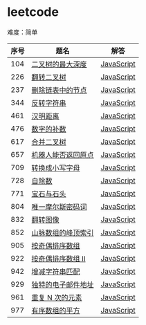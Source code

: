# leetcode

难度：简单

| 序号 | 题名 | 解答 |
|----|------|-----|
| 104 | [二叉树的最大深度](https://leetcode-cn.com/problems/maximum-depth-of-binary-tree/description/) | [JavaScript](https://github.com/cobish/leetcode/blob/master/src/104.maximum-depth-of-binary-tree.js) |
| 226 | [翻转二叉树](https://leetcode-cn.com/problems/invert-binary-tree/description/) | [JavaScript](https://github.com/cobish/leetcode/blob/master/src/226.invert-binary-tree.js) |
|237|[删除链表中的节点](https://leetcode-cn.com/problems/delete-node-in-a-linked-list/)|[JavaScript](https://github.com/cobish/leetcode/issues/6)|
| 344 | [反转字符串](https://leetcode-cn.com/problems/reverse-string/description/) | [JavaScript](https://github.com/cobish/leetcode/blob/master/src/344.reverse-string.js) |
|461|[汉明距离](https://leetcode-cn.com/problems/hamming-distance/description/)|[JavaScript](https://github.com/cobish/leetcode/blob/master/src/461.hamming-distance.js)|
|476|[数字的补数](https://leetcode-cn.com/problems/number-complement/description/)|[JavaScript](https://github.com/cobish/leetcode/blob/master/src/476.number-complement.js)|
|617|[合并二叉树](https://leetcode-cn.com/problems/merge-two-binary-trees/description/)|[JavaScript](https://github.com/cobish/leetcode/blob/master/src/617.merge-two-binary-trees.js)|
|657|[机器人能否返回原点](https://leetcode-cn.com/problems/robot-return-to-origin/description/)|[JavaScript](https://github.com/cobish/leetcode/blob/master/src/657.robot-return-to-origin.js)|
|709|[转换成小写字母](https://leetcode-cn.com/problems/to-lower-case/description/)|[JavaScript](https://github.com/cobish/leetcode/issues/2)|
|728|[自除数](https://leetcode-cn.com/problems/self-dividing-numbers/comments/)|[JavaScript](https://github.com/cobish/leetcode/issues/7)|
|771|[宝石与石头](https://leetcode-cn.com/problems/jewels-and-stones/description/)|[JavaScript](https://github.com/cobish/leetcode/issues/1)|
|804|[唯一摩尔斯密码词](https://leetcode-cn.com/problems/unique-morse-code-words/description/)|[JavaScript](https://github.com/cobish/leetcode/blob/master/src/804.unique-morse-code-words.js)|
|832|[翻转图像](https://leetcode-cn.com/problems/flipping-an-image/description/)|[JavaScript](https://github.com/cobish/leetcode/blob/master/src/832.flipping-an-image.js)|
|852|[山脉数组的峰顶索引](https://leetcode-cn.com/problems/peak-index-in-a-mountain-array/description/)|[JavaScript](https://github.com/cobish/leetcode/blob/master/src/852.peak-index-in-a-mountain-array.js)|
|905|[按奇偶排序数组](https://leetcode-cn.com/problems/sort-array-by-parity/description/)|[JavaScript](https://github.com/cobish/leetcode/blob/master/src/905.sort-array-by-parity.js)|
|922|[按奇偶排序数组 II](https://leetcode-cn.com/problems/sort-array-by-parity-ii/description/)|[JavaScript](https://github.com/cobish/leetcode/blob/master/src/922.sort-array-by-parity-ii.js)|
|942|[增减字符串匹配](https://leetcode-cn.com/problems/di-string-match/)|[JavaScript](https://github.com/cobish/leetcode/issues/3)|
|929|[独特的电子邮件地址](https://leetcode-cn.com/problems/unique-email-addresses/description/)|[JavaScript](https://github.com/cobish/leetcode/blob/master/src/929.unique-email-addresses.js)|
|961|[重复 N 次的元素](https://leetcode-cn.com/problems/n-repeated-element-in-size-2n-array/)|[JavaScript](https://github.com/cobish/leetcode/issues/4)|
|977|[有序数组的平方](https://leetcode-cn.com/problems/squares-of-a-sorted-array/)|[JavaScript](https://github.com/cobish/leetcode/issues/5)|
